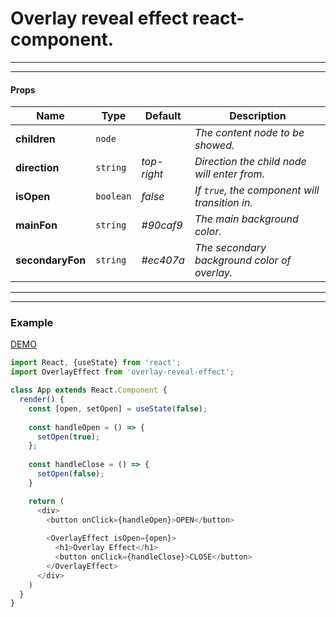 #  Overlay reveal effect react-component.
 ________________________________________________________
 ________________________________________________________

#### Props

| Name | Type | Default | Description |
| --- | --- | --- | --- |
| **children** | `node` | | *The content node to be showed.* |
| **direction** | `string` | *top-right* | *Direction the child node will enter from.* |
| **isOpen** | `boolean` | *false* | *If `true`, the component will transition in.* |
| **mainFon** | `string` | *#90caf9* | *The main background color.* |
| **secondaryFon** | `string` | *#ec407a* | *The secondary background color of overlay.* |
 ________________________________________________________
 ________________________________________________________
 
 ### Example
 [DEMO](https://sakalx.github.io/overlay-reveal-effect/)

  ```javascript
  import React, {useState} from 'react';
  import OverlayEffect from 'overlay-reveal-effect';
  
  class App extends React.Component {
    render() {
      const [open, setOpen] = useState(false);
      
      const handleOpen = () => {
        setOpen(true);
      };
      
      const handleClose = () => {
        setOpen(false);
      }

      return (
        <div>
          <button onClick={handleOpen}>OPEN</button>
          
          <OverlayEffect isOpen={open}>
            <h1>Overlay Effect</h1>
            <button onClick={handleClose}>CLOSE</button>
          </OverlayEffect>
        </div>
      )
    }
  }
  ```